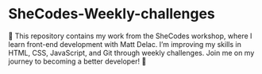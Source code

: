 # SheCodes-Weekly-challenges
🌸 This repository contains my work from the SheCodes workshop, where I learn front-end development with Matt Delac. I’m improving my skills in HTML, CSS, JavaScript, and Git through weekly challenges. Join me on my journey to becoming a better developer! 🌸

